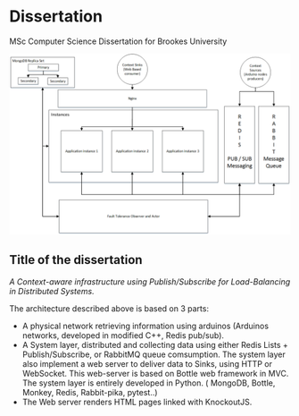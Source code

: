Dissertation
============

MSc Computer Science Dissertation for Brookes University

![Schema of the final deliverable](/framework.png "Schema of the final deliverable")


Title of the dissertation
-------------------------

*A Context-aware infrastructure using Publish/Subscribe for Load-Balancing in Distributed Systems.*

The architecture described above is based on 3 parts:
* A physical network retrieving information using arduinos (Arduinos networks, developed in modified C++, Redis pub/sub).
* A System layer, distributed and collecting data using either Redis Lists + Publish/Subscribe, or RabbitMQ queue comsumption.
The system layer also implement a web server to deliver data to Sinks, using  HTTP or WebSocket. This web-server is based on Bottle web framework in MVC.
The system layer is entirely developed in Python. ( MongoDB, Bottle, Monkey, Redis, Rabbit-pika, pytest..)
* The Web server renders HTML pages linked with KnockoutJS.
